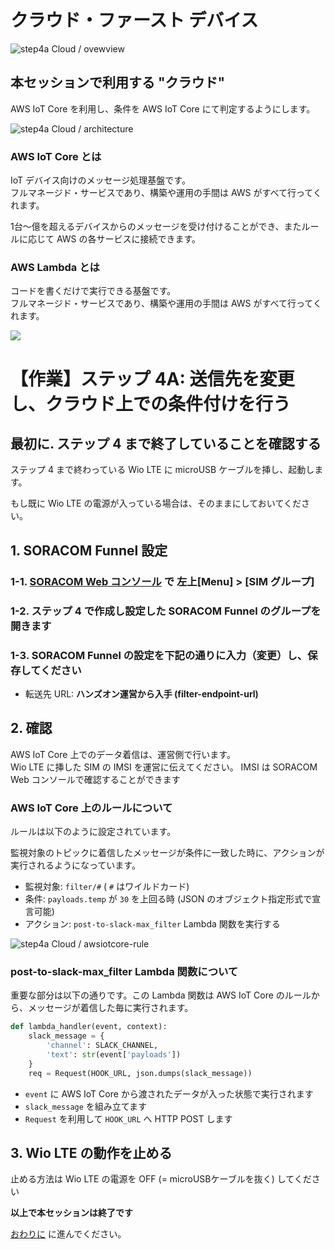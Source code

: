# クラウド・ファースト デバイス

<img src="https://docs.google.com/drawings/d/e/2PACX-1vT1RWW4TCEhHGk1q6KGxybB1hVyWvOcegXJODfaOnWgfaH6apfZ39VJlOgvOuPnUQvOwu53kxfRBWZ4/pub?w=926&amp;h=518" alt="step4a Cloud / ovewview">

## 本セッションで利用する "クラウド"

AWS IoT Core を利用し、条件を AWS IoT Core にて判定するようにします。

<img src="https://docs.google.com/drawings/d/e/2PACX-1vR6wusGtYwMFtOCZ-MAUjBkU-WGYbqaQF8oDVhnMBfJpTytZlmzZSYDJVF4mEghzhApkxJ2sry5z5cI/pub?w=929&amp;h=520" alt="step4a Cloud / architecture">

### AWS IoT Core とは

IoT デバイス向けのメッセージ処理基盤です。  
フルマネージド・サービスであり、構築や運用の手間は AWS がすべて行ってくれます。

1台～億を超えるデバイスからのメッセージを受け付けることができ、またルールに応じて AWS の各サービスに接続できます。

### AWS Lambda とは

コードを書くだけで実行できる基盤です。  
フルマネージド・サービスであり、構築や運用の手間は AWS がすべて行ってくれます。

<img src="https://docs.google.com/drawings/d/e/2PACX-1vRRMKKl5SMjLhPip5UbneyF9nzrNgbhc_3q22peqWG7katUvSuQU2-Cn82EqAGCxip5q7DyiIHKOLZN/pub?w=881&amp;h=688">

<h1 id="step4a">【作業】ステップ 4A: 送信先を変更し、クラウド上での条件付けを行う

## 最初に. ステップ 4 まで終了していることを確認する

ステップ 4 まで終わっている Wio LTE に microUSB ケーブルを挿し、起動します。

もし既に Wio LTE の電源が入っている場合は、そのままにしておいてください。

## 1. SORACOM Funnel 設定

### 1-1. [SORACOM Web コンソール](https://console.soracom.io) で 左上[Menu] > [SIM グループ]

### 1-2. ステップ 4 で作成し設定した SORACOM Funnel のグループを開きます

### 1-3. SORACOM Funnel の設定を下記の通りに入力（変更）し、保存してください

* 転送先 URL: **ハンズオン運営から入手 (filter-endpoint-url)**

## 2. 確認

AWS IoT Core 上でのデータ着信は、運営側で行います。  
Wio LTE に挿した SIM の IMSI を運営に伝えてください。 IMSI は SORACOM Web コンソールで確認することができます

### AWS IoT Core 上のルールについて

ルールは以下のように設定されています。

監視対象のトピックに着信したメッセージが条件に一致した時に、アクションが実行されるようになっています。

* 監視対象: `filter/#` ( `#` はワイルドカード)
* 条件: `payloads.temp` が `30` を上回る時 (JSON のオブジェクト指定形式で宣言可能)
* アクション: `post-to-slack-max_filter` Lambda 関数を実行する

<img src="https://docs.google.com/drawings/d/e/2PACX-1vRq1AuLujKUW3BwUtRGBF8EorM0sS_oGm6prTB45rKUAAgf2c3hE5gHZI8eTb1g3PwjvQgSP9KINPWZ/pub?w=488&amp;h=329" alt="step4a Cloud / awsiotcore-rule">

### post-to-slack-max_filter Lambda 関数について

重要な部分は以下の通りです。この Lambda 関数は AWS IoT Core のルールから、メッセージが着信した毎に実行されます。

```python
def lambda_handler(event, context):
    slack_message = {
        'channel': SLACK_CHANNEL,
        'text': str(event['payloads'])
    }
    req = Request(HOOK_URL, json.dumps(slack_message))
```

* `event` に AWS IoT Core から渡されたデータが入った状態で実行されます
* `slack_message` を組み立てます
* `Request` を利用して `HOOK_URL` へ HTTP POST します

## 3. Wio LTE の動作を止める

止める方法は Wio LTE の電源を OFF (= microUSBケーブルを抜く) してください

**以上で本セッションは終了です**

[おわりに](index#end) に進んでください。

